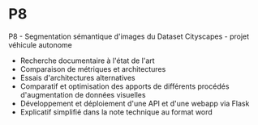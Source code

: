 # P8
P8 - Segmentation sémantique d'images du Dataset Cityscapes - projet véhicule autonome
- Recherche documentaire à l'état de l'art
- Comparaison de métriques et architectures
- Essais d'architectures alternatives
- Comparatif et optimisation des apports de différents procédés d'augmentation de données visuelles
- Développement et déploiement d'une API et d'une webapp via Flask
- Explicatif simplifié dans la note technique au format word 

